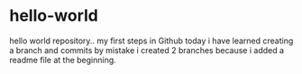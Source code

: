 # hello-world
hello world repository.. my first steps in Github
today i have learned creating a branch and commits
by mistake i created 2 branches because i added a readme file at the beginning.
